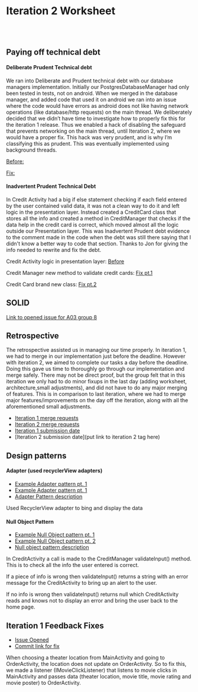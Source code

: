 
# Iteration 2 Worksheet
<br> </br>
## Paying off technical debt

#### Deliberate Prudent Technical debt

We ran into Deliberate and Prudent technical debt with our database managers implementation. Initially our PostgresDatabaseManager had only been tested in tests, not on android. When we merged in the database manager, and added code that used it on android we ran into an issue where the code would have errors as android does not like having network operations (like database/http requests) on the main thread. We deliberately decided that we didn’t have time to investigate how to properly fix this for the iteration 1 release. Thus we enabled a hack of disabling the safeguard that prevents networking on the main thread, until Iteration 2, where we would have a proper fix. This hack was very prudent, and is why I’m classifying this as prudent. This was eventually implemented using background threads.

[Before:](https://code.cs.umanitoba.ca/3350-winter-2021-a02/group-8/app/-/commit/de0f05ad13f94f70180eb15bdf1909c6020eaa85)

[Fix:](https://code.cs.umanitoba.ca/3350-winter-2021-a02/group-8/app/-/commit/8341784e430694c9dc0939fbe54005ba007dc242)


#### Inadvertent Prudent Technical Debt ####

In Credit Activity had a big if else statement checking if each field entered by the user contained valid data, it was not a clean way to do it and left logic in the presentation layer. Instead created a CreditCard class that stores all the info and created a method in CreditManager that checks if the data help in the credit card is correct, which moved almost all the logic outside our Presentation layer. This was Inadvertent Prudent debt evidence to the comment made in the code when the debt was still there saying that I didn't know a better way
to code that section. Thanks to Jon for giving the info needed to rewrite and fix the debt.

Credit Activity logic in presentation layer: 
[Before](https://code.cs.umanitoba.ca/3350-winter-2021-a02/group-8/app/-/commit/588cc2f6c6afae04855286ac58af71177051228d#177c562cb50a92998e19758c279d72173ff4a66a7985)

Credit Manager new method to validate credit cards: 
[Fix pt.1](https://code.cs.umanitoba.ca/3350-winter-2021-a02/group-8/app/-/commit/588cc2f6c6afae04855286ac58af71177051228d#f95958f1c46e637a5c7597033868857835e21aa0_100_15)

Credit Card brand new class: [Fix pt.2](https://code.cs.umanitoba.ca/3350-winter-2021-a02/group-8/app/-/commit/588cc2f6c6afae04855286ac58af71177051228d#342e9a38f964201a638923212510f0dc603ef09f_0_1)

## SOLID
[Link to opened issue for A03 group 8](https://code.cs.umanitoba.ca/3350-winter-2021-a03/group8/-/issues/49)

## Retrospective
The retrospective assisted us in managing our time properly. In iteration 1, we had to merge in our implementation just before the deadline. However with iteration 2, we aimed to complete our tasks a day before the deadline. Doing this gave us time to thoroughly go through our implementation and merge safely. There may not be direct proof, but the group felt that in this iteration we only had to do minor fixups in the last day (adding worksheet, architecture,small adjustments), and did not have to do any major merging of features. This is in comparison to last iteration, where we had to merge major features/improvements on the day off the iteration, along with all the aforementioned small adjustments. 

* [Iteration 1 merge requests](https://code.cs.umanitoba.ca/3350-winter-2021-a02/group-8/app/-/merge_requests?scope=all&utf8=%E2%9C%93&state=merged&milestone_title=Iteration%201)
* [Iteration 2 merge requests](https://code.cs.umanitoba.ca/3350-winter-2021-a02/group-8/app/-/merge_requests?scope=all&utf8=%E2%9C%93&state=merged&milestone_title=Iteration%202)
* [Iteration 1 submission date](https://code.cs.umanitoba.ca/3350-winter-2021-a02/group-8/app/-/tags/Iteration-1) 
* [Iteration 2 submission date](put link to iteration 2 tag here)

## Design patterns

#### Adapter (used recyclerView adapters) 


* [Example Adapter pattern pt. 1](https://code.cs.umanitoba.ca/3350-winter-2021-a02/group-8/app/-/blob/master/app/src/main/java/comp3350/sceneit/presentation/RecyclerViewAdapter.java)
* [Example Adapter pattern pt. 1](https://code.cs.umanitoba.ca/3350-winter-2021-a02/group-8/app/-/blob/master/app/src/main/java/comp3350/sceneit/presentation/SearchAdapter.java)
* [Adapter Pattern description](https://en.wikipedia.org/wiki/Adapter_pattern#:~:text=In%20software%20engineering%2C%20the%20adapter,be%20used%20as%20another%20interface)

Used RecyclerView adapter to bing and display the data 


#### Null Object Pattern
* [Example Null Object pattern pt. 1](https://code.cs.umanitoba.ca/3350-winter-2021-a02/group-8/app/-/blob/master/app/src/main/java/comp3350/sceneit/presentation/CreditActivity.java)
* [Example Null Object pattern pt. 2](https://code.cs.umanitoba.ca/3350-winter-2021-a02/group-8/app/-/blob/master/app/src/main/java/comp3350/sceneit/logic/CreditManager.java)
* [Null object pattern description](https://en.wikipedia.org/wiki/Null_object_pattern)

In CreditActivity a call is made to the CreditManager validateInput() method. This is to check all the info the user entered is correct.

If a piece of info is wrong then validateInput() returns a string with an error message for the CreditActivity to bring up an alert to the user.

If no info is wrong then validateInput() returns null which CreditActivity reads and knows not to display an error and bring the user back to the home page.

## Iteration 1 Feedback Fixes
* [Issue Opened](https://code.cs.umanitoba.ca/3350-winter-2021-a02/group-8/app/-/issues/47)
* [Commit link for fix](https://code.cs.umanitoba.ca/3350-winter-2021-a02/group-8/app/-/merge_requests/25/diffs?commit_id=a6754b0affdea16079758742d8435476f1cd3c21)

When choosing a theater location from MainActivity and going to OrderActivity, the location does not update on OrderActivity. So to fix this, we made a listener (IMovieClickListener) that listens to movie clicks in MainActivity and passes data (theater location, movie title, movie rating and movie poster) to OrderActivity.  










